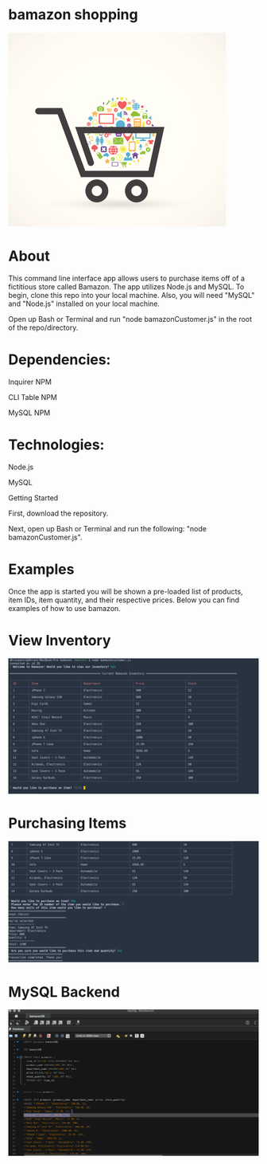 # bamazon shopping

![Cart](https://github.com/darup67/bamazon/blob/master/images/shoppingcart.jpeg)

# About

This command line interface app allows users to purchase items off of a fictitious store called Bamazon. The app utilizes Node.js and MySQL. To begin, clone this repo into your local machine. Also, you will need "MySQL" and "Node.js" installed on your local machine.

Open up Bash or Terminal and run "node bamazonCustomer.js" in the root of the repo/directory. 

# Dependencies:

Inquirer NPM

CLI Table NPM

MySQL NPM

# Technologies:

Node.js

MySQL


Getting Started

First, download the repository. 

Next, open up Bash or Terminal and run the following: "node bamazonCustomer.js".

# Examples 

Once the app is started you will be shown a pre-loaded list of products, item IDs, item quantity,  and their respective prices. Below you can find examples of how to use bamazon. 

# View Inventory 

![View Inventory](https://github.com/darup67/bamazon/blob/master/images/bamazoninventory.png)

# Purchasing Items 

![View Inventory](https://github.com/darup67/bamazon/blob/master/images/bamazonitempurchased.png)

# MySQL Backend 

![View Inventory](https://github.com/darup67/bamazon/blob/master/images/MySQL%20Inventory%20bamazon.png)

